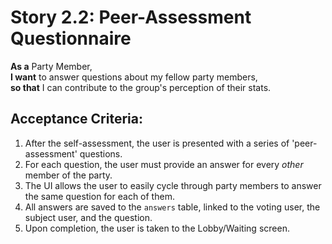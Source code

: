 # Story 2.2: Peer-Assessment Questionnaire
**As a** Party Member,  
**I want** to answer questions about my fellow party members,  
**so that** I can contribute to the group's perception of their stats.

## Acceptance Criteria:
1. After the self-assessment, the user is presented with a series of 'peer-assessment' questions.
2. For each question, the user must provide an answer for every *other* member of the party.
3. The UI allows the user to easily cycle through party members to answer the same question for each of them.
4. All answers are saved to the `answers` table, linked to the voting user, the subject user, and the question.
5. Upon completion, the user is taken to the Lobby/Waiting screen.
